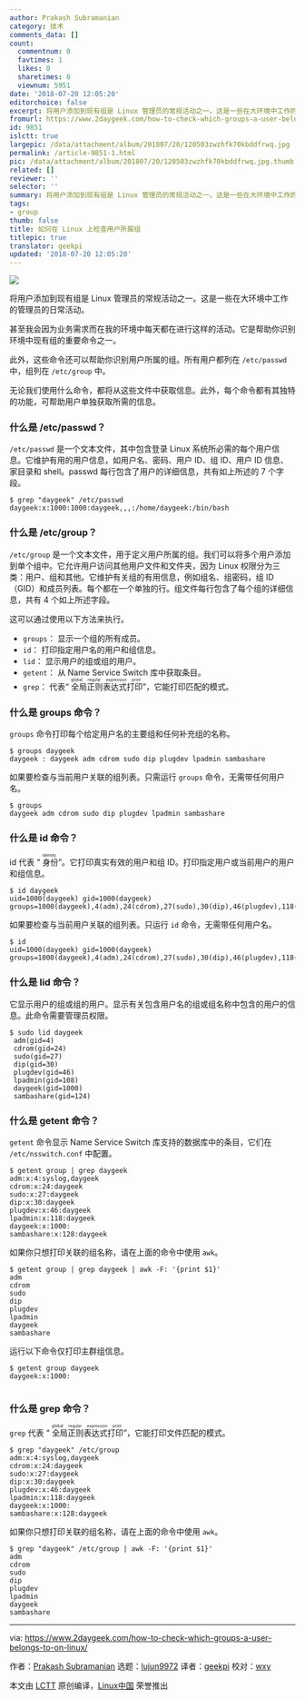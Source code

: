 ```yaml
---
author: Prakash Subramanian
category: 技术
comments_data: []
count:
  commentnum: 0
  favtimes: 1
  likes: 0
  sharetimes: 0
  viewnum: 5951
date: '2018-07-20 12:05:20'
editorchoice: false
excerpt: 将用户添加到现有组是 Linux 管理员的常规活动之一。这是一些在大环境中工作的管理员的日常活动。
fromurl: https://www.2daygeek.com/how-to-check-which-groups-a-user-belongs-to-on-linux/
id: 9851
islctt: true
largepic: /data/attachment/album/201807/20/120503zwzhfk70kbddfrwq.jpg
permalink: /article-9851-1.html
pic: /data/attachment/album/201807/20/120503zwzhfk70kbddfrwq.jpg.thumb.jpg
related: []
reviewer: ''
selector: ''
summary: 将用户添加到现有组是 Linux 管理员的常规活动之一。这是一些在大环境中工作的管理员的日常活动。
tags:
- group
thumb: false
title: 如何在 Linux 上检查用户所属组
titlepic: true
translator: geekpi
updated: '2018-07-20 12:05:20'
---
```


![](/data/attachment/album/201807/20/120503zwzhfk70kbddfrwq.jpg)


将用户添加到现有组是 Linux 管理员的常规活动之一。这是一些在大环境中工作的管理员的日常活动。


甚至我会因为业务需求而在我的环境中每天都在进行这样的活动。它是帮助你识别环境中现有组的重要命令之一。


此外，这些命令还可以帮助你识别用户所属的组。所有用户都列在 `/etc/passwd` 中，组列在 `/etc/group` 中。


无论我们使用什么命令，都将从这些文件中获取信息。此外，每个命令都有其独特的功能，可帮助用户单独获取所需的信息。


### 什么是 /etc/passwd？


`/etc/passwd` 是一个文本文件，其中包含登录 Linux 系统所必需的每个用户信息。它维护有用的用户信息，如用户名、密码、用户 ID、组 ID、用户 ID 信息、家目录和 shell。passwd 每行包含了用户的详细信息，共有如上所述的 7 个字段。



```
$ grep "daygeek" /etc/passwd
daygeek:x:1000:1000:daygeek,,,:/home/daygeek:/bin/bash

```

### 什么是 /etc/group？


`/etc/group` 是一个文本文件，用于定义用户所属的组。我们可以将多个用户添加到单个组中。它允许用户访问其他用户文件和文件夹，因为 Linux 权限分为三类：用户、组和其他。它维护有关组的有用信息，例如组名、组密码，组 ID（GID）和成员列表。每个都在一个单独的行。组文件每行包含了每个组的详细信息，共有 4 个如上所述字段。


这可以通过使用以下方法来执行。


* `groups`： 显示一个组的所有成员。
* `id`： 打印指定用户名的用户和组信息。
* `lid`： 显示用户的组或组的用户。
* `getent`： 从 Name Service Switch 库中获取条目。
* `grep`： 代表“<ruby> 全局正则表达式打印 <rt>  global regular expression print </rt></ruby>”，它能打印匹配的模式。


### 什么是 groups 命令？


`groups` 命令打印每个给定用户名的主要组和任何补充组的名称。



```
$ groups daygeek
daygeek : daygeek adm cdrom sudo dip plugdev lpadmin sambashare

```

如果要检查与当前用户关联的组列表。只需运行 `groups` 命令，无需带任何用户名。



```
$ groups
daygeek adm cdrom sudo dip plugdev lpadmin sambashare

```

### 什么是 id 命令？


id 代表 “<ruby> 身份 <rt>  identity </rt></ruby>”。它打印真实有效的用户和组 ID。打印指定用户或当前用户的用户和组信息。



```
$ id daygeek
uid=1000(daygeek) gid=1000(daygeek) groups=1000(daygeek),4(adm),24(cdrom),27(sudo),30(dip),46(plugdev),118(lpadmin),128(sambashare)

```

如果要检查与当前用户关联的组列表。只运行 `id` 命令，无需带任何用户名。



```
$ id
uid=1000(daygeek) gid=1000(daygeek) groups=1000(daygeek),4(adm),24(cdrom),27(sudo),30(dip),46(plugdev),118(lpadmin),128(sambashare)

```

### 什么是 lid 命令？


它显示用户的组或组的用户。显示有关包含用户名的组或组名称中包含的用户的信息。此命令需要管理员权限。



```
$ sudo lid daygeek
 adm(gid=4)
 cdrom(gid=24)
 sudo(gid=27)
 dip(gid=30)
 plugdev(gid=46)
 lpadmin(gid=108)
 daygeek(gid=1000)
 sambashare(gid=124)

```

### 什么是 getent 命令？


`getent` 命令显示 Name Service Switch 库支持的数据库中的条目，它们在 `/etc/nsswitch.conf` 中配置。



```
$ getent group | grep daygeek
adm:x:4:syslog,daygeek
cdrom:x:24:daygeek
sudo:x:27:daygeek
dip:x:30:daygeek
plugdev:x:46:daygeek
lpadmin:x:118:daygeek
daygeek:x:1000:
sambashare:x:128:daygeek

```

如果你只想打印关联的组名称，请在上面的命令中使用 `awk`。



```
$ getent group | grep daygeek | awk -F: '{print $1}'
adm
cdrom
sudo
dip
plugdev
lpadmin
daygeek
sambashare

```

运行以下命令仅打印主群组信息。



```
$ getent group daygeek
daygeek:x:1000:


```

### 什么是 grep 命令？


`grep` 代表 “<ruby> 全局正则表达式打印 <rt>  global regular expression print </rt></ruby>”，它能打印文件匹配的模式。



```
$ grep "daygeek" /etc/group
adm:x:4:syslog,daygeek
cdrom:x:24:daygeek
sudo:x:27:daygeek
dip:x:30:daygeek
plugdev:x:46:daygeek
lpadmin:x:118:daygeek
daygeek:x:1000:
sambashare:x:128:daygeek

```

如果你只想打印关联的组名称，请在上面的命令中使用 `awk`。



```
$ grep "daygeek" /etc/group | awk -F: '{print $1}'
adm
cdrom
sudo
dip
plugdev
lpadmin
daygeek
sambashare

```



---


via: <https://www.2daygeek.com/how-to-check-which-groups-a-user-belongs-to-on-linux/>


作者：[Prakash Subramanian](https://www.2daygeek.com/author/prakash/) 选题：[lujun9972](https://github.com/lujun9972) 译者：[geekpi](https://github.com/geekpi) 校对：[wxy](https://github.com/wxy)


本文由 [LCTT](https://github.com/LCTT/TranslateProject) 原创编译，[Linux中国](https://linux.cn/) 荣誉推出